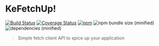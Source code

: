 # KeFetchUp!

[![Build Status](https://img.shields.io/travis/KazanExpress/kefetchup/master.svg?logo=travis)](https://travis-ci.org/KazanExpress/kefetchup) [![Coverage Status](https://coveralls.io/repos/github/KazanExpress/kefetchup/badge.svg?branch=master)](https://coveralls.io/github/KazanExpress/kefetchup?branch=master) [![npm](https://img.shields.io/npm/v/kefetchup.svg?style=flat)](https://www.npmjs.com/package/kefetchup) 
![npm bundle size (minified)](https://img.shields.io/bundlephobia/minzip/kefetchup.svg) ![dependencies (minified)](https://img.shields.io/badge/dependencies-none-yellow.svg)

> Simple fetch client API to spice up your application
